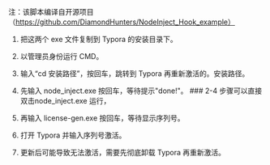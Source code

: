 注：该脚本编译自开源项目（https://github.com/DiamondHunters/NodeInject_Hook_example）

1. 把这两个 exe 文件复制到 Typora 的安装目录下。

2. 以管理员身份运行 CMD。

3. 输入“cd 安装路径”，按回车，跳转到 Typora 再重新激活的。安装路径。

4. 先输入 node_inject.exe 按回车，等待提示"done!"。 ### 2-4 步骤可以直接双击node_inject.exe 运行，

5. 再输入 license-gen.exe 按回车，等待显示序列号。

6. 打开 Typora 并输入序列号激活。

7. 更新后可能导致无法激活，需要先彻底卸载 Typora 再重新激活。
